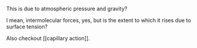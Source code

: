 This is due to atmospheric pressure and gravity?

I mean, intermolecular forces, yes, but is the extent to which it rises due to surface tension?

Also checkout [[capillary action]].